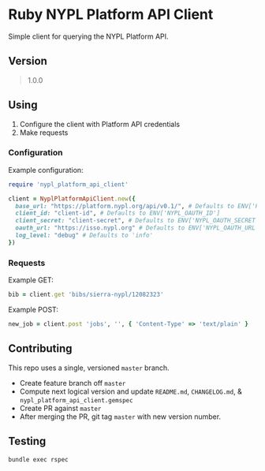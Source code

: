 # Ruby NYPL Platform API Client

Simple client for querying the NYPL Platform API.

## Version

> 1.0.0

## Using

1. Configure the client with Platform API credentials
2. Make requests

### Configuration

Example configuration:

```ruby
require 'nypl_platform_api_client'

client = NyplPlatformApiClient.new({
  base_url: "https://platform.nypl.org/api/v0.1/", # Defaults to ENV['PLATFORM_API_BASE_URL']
  client_id: "client-id", # Defaults to ENV['NYPL_OAUTH_ID']
  client_secret: "client-secret", # Defaults to ENV['NYPL_OAUTH_SECRET']
  oauth_url: "https://isso.nypl.org" # Defaults to ENV['NYPL_OAUTH_URL'],
  log_level: "debug" # Defaults to 'info'
})
```

### Requests

Example GET:

```ruby
bib = client.get 'bibs/sierra-nypl/12082323'
```

Example POST:

```ruby
new_job = client.post 'jobs', '', { 'Content-Type' => 'text/plain' }
```

## Contributing

This repo uses a single, versioned `master` branch.

 * Create feature branch off `master`
 * Compute next logical version and update `README.md`, `CHANGELOG.md`, & `nypl_platform_api_client.gemspec`
 * Create PR against `master`
 * After merging the PR, git tag `master` with new version number.

## Testing

```
bundle exec rspec
```
